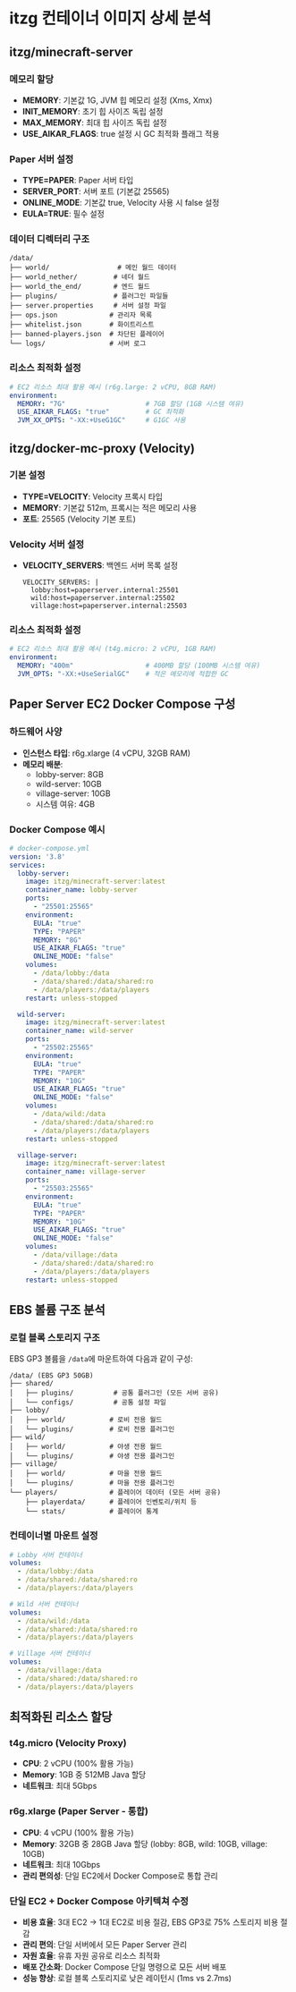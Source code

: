 # itzg 컨테이너 이미지 상세 분석

## itzg/minecraft-server

### 메모리 할당
- **MEMORY**: 기본값 1G, JVM 힙 메모리 설정 (Xms, Xmx)
- **INIT_MEMORY**: 초기 힙 사이즈 독립 설정
- **MAX_MEMORY**: 최대 힙 사이즈 독립 설정
- **USE_AIKAR_FLAGS**: true 설정 시 GC 최적화 플래그 적용

### Paper 서버 설정
- **TYPE=PAPER**: Paper 서버 타입
- **SERVER_PORT**: 서버 포트 (기본값 25565)
- **ONLINE_MODE**: 기본값 true, Velocity 사용 시 false 설정
- **EULA=TRUE**: 필수 설정

### 데이터 디렉터리 구조
```
/data/
├── world/                 # 메인 월드 데이터
├── world_nether/         # 네더 월드
├── world_the_end/        # 엔드 월드
├── plugins/              # 플러그인 파일들
├── server.properties     # 서버 설정 파일
├── ops.json             # 관리자 목록
├── whitelist.json       # 화이트리스트
├── banned-players.json  # 차단된 플레이어
└── logs/                # 서버 로그
```

### 리소스 최적화 설정
```yaml
# EC2 리소스 최대 활용 예시 (r6g.large: 2 vCPU, 8GB RAM)
environment:
  MEMORY: "7G"                    # 7GB 할당 (1GB 시스템 여유)
  USE_AIKAR_FLAGS: "true"         # GC 최적화
  JVM_XX_OPTS: "-XX:+UseG1GC"     # G1GC 사용
```

## itzg/docker-mc-proxy (Velocity)

### 기본 설정
- **TYPE=VELOCITY**: Velocity 프록시 타입
- **MEMORY**: 기본값 512m, 프록시는 적은 메모리 사용
- **포트**: 25565 (Velocity 기본 포트)

### Velocity 서버 설정
- **VELOCITY_SERVERS**: 백엔드 서버 목록 설정
  ```
  VELOCITY_SERVERS: |
    lobby:host=paperserver.internal:25501
    wild:host=paperserver.internal:25502
    village:host=paperserver.internal:25503
  ```

### 리소스 최적화 설정
```yaml
# EC2 리소스 최대 활용 예시 (t4g.micro: 2 vCPU, 1GB RAM)
environment:
  MEMORY: "400m"                  # 400MB 할당 (100MB 시스템 여유)
  JVM_OPTS: "-XX:+UseSerialGC"    # 적은 메모리에 적합한 GC
```

## Paper Server EC2 Docker Compose 구성

### 하드웨어 사양
- **인스턴스 타입**: r6g.xlarge (4 vCPU, 32GB RAM)
- **메모리 배분**: 
  - lobby-server: 8GB
  - wild-server: 10GB 
  - village-server: 10GB
  - 시스템 여유: 4GB

### Docker Compose 예시
```yaml
# docker-compose.yml
version: '3.8'
services:
  lobby-server:
    image: itzg/minecraft-server:latest
    container_name: lobby-server
    ports:
      - "25501:25565"
    environment:
      EULA: "true"
      TYPE: "PAPER"
      MEMORY: "8G"
      USE_AIKAR_FLAGS: "true"
      ONLINE_MODE: "false"
    volumes:
      - /data/lobby:/data
      - /data/shared:/data/shared:ro
      - /data/players:/data/players
    restart: unless-stopped

  wild-server:
    image: itzg/minecraft-server:latest
    container_name: wild-server
    ports:
      - "25502:25565"
    environment:
      EULA: "true"
      TYPE: "PAPER"
      MEMORY: "10G"
      USE_AIKAR_FLAGS: "true"
      ONLINE_MODE: "false"
    volumes:
      - /data/wild:/data
      - /data/shared:/data/shared:ro
      - /data/players:/data/players
    restart: unless-stopped

  village-server:
    image: itzg/minecraft-server:latest
    container_name: village-server
    ports:
      - "25503:25565"
    environment:
      EULA: "true"
      TYPE: "PAPER"
      MEMORY: "10G"
      USE_AIKAR_FLAGS: "true"
      ONLINE_MODE: "false"
    volumes:
      - /data/village:/data
      - /data/shared:/data/shared:ro
      - /data/players:/data/players
    restart: unless-stopped
```

## EBS 볼륨 구조 분석

### 로컬 블록 스토리지 구조
EBS GP3 볼륨을 `/data`에 마운트하여 다음과 같이 구성:

```
/data/ (EBS GP3 50GB)
├── shared/
│   ├── plugins/          # 공통 플러그인 (모든 서버 공유)
│   └── configs/          # 공통 설정 파일
├── lobby/
│   ├── world/           # 로비 전용 월드
│   └── plugins/         # 로비 전용 플러그인
├── wild/
│   ├── world/           # 야생 전용 월드
│   └── plugins/         # 야생 전용 플러그인
├── village/
│   ├── world/           # 마을 전용 월드
│   └── plugins/         # 마을 전용 플러그인
└── players/             # 플레이어 데이터 (모든 서버 공유)
    ├── playerdata/      # 플레이어 인벤토리/위치 등
    └── stats/           # 플레이어 통계
```

### 컨테이너별 마운트 설정
```yaml
# Lobby 서버 컨테이너
volumes:
  - /data/lobby:/data
  - /data/shared:/data/shared:ro
  - /data/players:/data/players

# Wild 서버 컨테이너  
volumes:
  - /data/wild:/data
  - /data/shared:/data/shared:ro
  - /data/players:/data/players

# Village 서버 컨테이너
volumes:
  - /data/village:/data
  - /data/shared:/data/shared:ro
  - /data/players:/data/players
```

## 최적화된 리소스 할당

### t4g.micro (Velocity Proxy)
- **CPU**: 2 vCPU (100% 활용 가능)
- **Memory**: 1GB 중 512MB Java 할당
- **네트워크**: 최대 5Gbps

### r6g.xlarge (Paper Server - 통합)
- **CPU**: 4 vCPU (100% 활용 가능)
- **Memory**: 32GB 중 28GB Java 할당 (lobby: 8GB, wild: 10GB, village: 10GB)
- **네트워크**: 최대 10Gbps
- **관리 편의성**: 단일 EC2에서 Docker Compose로 통합 관리

### 단일 EC2 + Docker Compose 아키텍쳐 수정
- **비용 효율**: 3대 EC2 → 1대 EC2로 비용 절감, EBS GP3로 75% 스토리지 비용 절감
- **관리 편의**: 단일 서버에서 모든 Paper Server 관리
- **자원 효율**: 유휴 자원 공유로 리소스 최적화
- **배포 간소화**: Docker Compose 단일 명령으로 모든 서버 배포
- **성능 향상**: 로컬 블록 스토리지로 낮은 레이턴시 (1ms vs 2.7ms)

